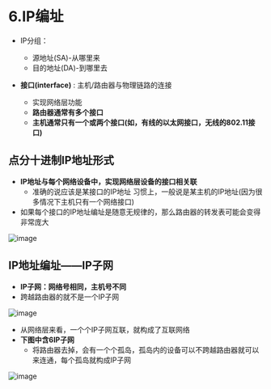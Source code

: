 

# 6.IP编址  


* IP分组：
    * 源地址(SA)-从哪里来
    * 目的地址(DA)-到哪里去

* **接口(interface)** : 主机/路由器与物理链路的连接
    * 实现网络层功能
    * **路由器通常有多个接口** 
    * **主机通常只有一个或两个接口(如，有线的以太网接口，无线的802.11接口)** 


## 点分十进制IP地址形式  

* **IP地址与每个网络设备中，实现网络层设备的接口相关联**
    * 准确的说应该是某接口的IP地址  习惯上，一般说是某主机的IP地址(因为很多情况下主机只有一个网络接口)  
* 如果每个接口的IP地址编址是随意无规律的，那么路由器的转发表可能会变得非常庞大

![image](https://user-images.githubusercontent.com/58176267/162625969-53d4138c-6d14-42e7-b672-8812986a5a61.png)

## IP地址编址——IP子网  

* **IP子网：网络号相同，主机号不同**
* 跨越路由器的就不是一个IP子网  

![image](https://user-images.githubusercontent.com/58176267/162626298-c28671aa-76d8-4bc7-a3d6-0dcfc8ff164a.png)

* 从网络层来看，一个个IP子网互联，就构成了互联网络
* **下图中含6IP子网**
    * 将路由器去掉，会有一个个孤岛，孤岛内的设备可以不跨越路由器就可以来连通，每个孤岛就构成IP子网

![image](https://user-images.githubusercontent.com/58176267/162626486-aac3b96a-1ee9-424b-9d62-40cc22cec50d.png)










